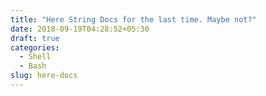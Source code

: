 ```yaml
---
title: "Here String Docs for the last time. Maybe not?"
date: 2018-09-19T04:28:52+05:30
draft: true
categories:
  - Shell
  - Bash
slug: here-docs
---
```

